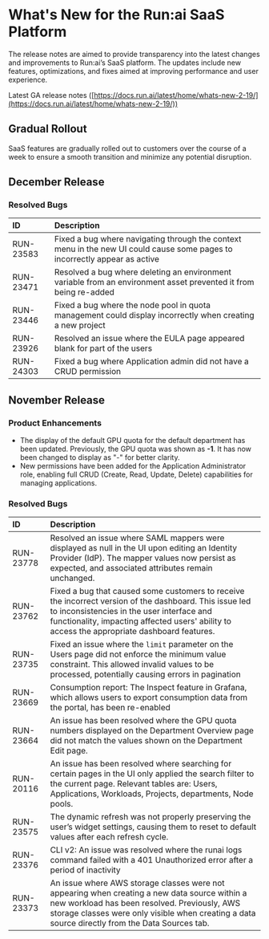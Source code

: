 # What's New for the Run:ai SaaS Platform

The release notes are aimed to provide transparency into the latest changes and improvements to Run:ai’s SaaS platform. The updates include new features, optimizations, and fixes aimed at improving performance and user experience. 

Latest GA release notes ([https://docs.run.ai/latest/home/whats-new-2-19/](https://docs.run.ai/latest/home/whats-new-2-19/)) 

##  Gradual Rollout

SaaS features are gradually rolled out to customers over the course of a week to ensure a smooth transition and minimize any potential disruption. 

## December Release 

### Resolved Bugs 

| ID | Description |
| :---- | :---- |
| RUN-23583 | Fixed a bug where navigating through the context menu in the new UI could cause some pages to incorrectly appear as active |
| RUN-23471 | Resolved a bug where deleting an environment variable from an environment asset prevented it from being re-added |
| RUN-23446 | Fixed a bug where the node pool in quota management could display incorrectly when creating a new project | 
| RUN-23926 | Resolved an issue where the EULA page appeared blank for part of the users |
| RUN-24303 | Fixed a bug where Application admin did not have a CRUD permission |


## November Release 

### Product Enhancements

- The display of the default GPU quota for the default department has been updated. Previously, the GPU quota was shown as __-1__. It has now been changed to display as "-" for better clarity.  <!-- (RUN-22906)   -->
- New permissions have been added for the Application Administrator role, enabling full CRUD (Create, Read, Update, Delete) capabilities for managing applications. <!-- (RUN-23441) -->


### Resolved Bugs 

| ID | Description |
| :---- | :---- |
| RUN-23778 | Resolved an issue where SAML mappers were displayed as null in the UI upon editing an Identity Provider (IdP). The mapper values now persist as expected, and associated attributes remain unchanged. |
| RUN-23762 | Fixed a bug that caused some customers to receive the incorrect version of the dashboard. This issue led to inconsistencies in the user interface and functionality, impacting affected users' ability to access the appropriate dashboard features. |
| RUN-23735 | Fixed an issue where the `limit` parameter on the Users page did not enforce the minimum value constraint. This allowed invalid values to be processed, potentially causing errors in pagination |
| RUN-23669 | Consumption report: The Inspect feature in Grafana, which allows users to export consumption data from the portal, has been re-enabled |
| RUN-23664 | An issue has been resolved where the GPU quota numbers displayed on the Department Overview page did not match the values shown on the Department Edit page. |
| RUN-20116 | An issue has been resolved where searching for certain pages in the UI only applied the search filter to the current page. Relevant tables are: Users, Applications, Workloads, Projects, departments, Node pools.  |
| RUN-23575 | The dynamic refresh was not properly preserving the user’s widget settings, causing them to reset to default values after each refresh cycle.  |
| RUN-23376 | CLI v2: An issue was resolved where the runai logs command failed with a 401 Unauthorized error after a period of inactivity |
| RUN-23373 | An issue where AWS storage classes were not appearing when creating a new data source within a new workload has been resolved. Previously, AWS storage classes were only visible when creating a data source directly from the Data Sources tab.  |

